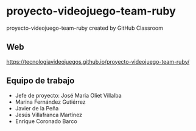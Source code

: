 # proyecto-videojuego-team-ruby
proyecto-videojuego-team-ruby created by GitHub Classroom

## Web
https://tecnologiavideojuegos.github.io/proyecto-videojuego-team-ruby/

## Equipo de trabajo
- Jefe de proyecto: José Maria Oliet Villalba
- Marina Fernández Gutiérrez
- Javier de la Peña
- Jesús Villafranca Martínez
- Enrique Coronado Barco
